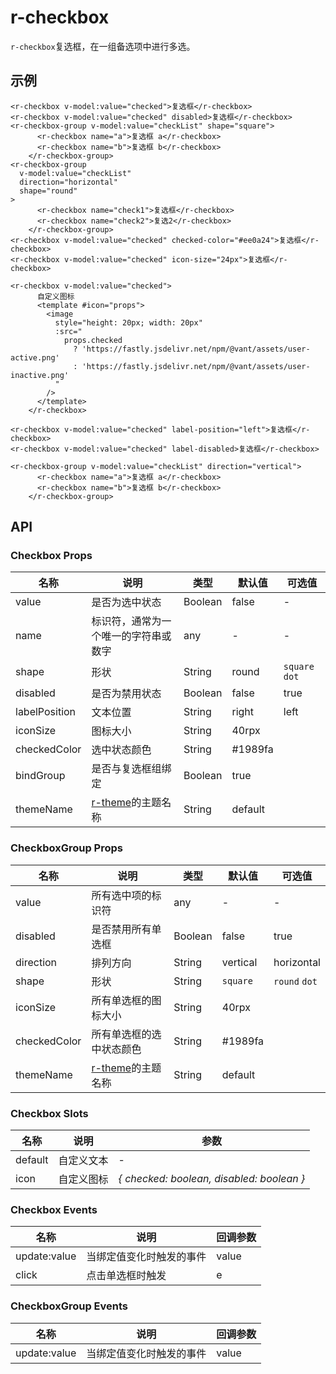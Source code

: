 # r-checkbox

`r-checkbox`复选框，在一组备选项中进行多选。

## 示例

```vue
<r-checkbox v-model:value="checked">复选框</r-checkbox>
<r-checkbox v-model:value="checked" disabled>复选框</r-checkbox>
<r-checkbox-group v-model:value="checkList" shape="square">
      <r-checkbox name="a">复选框 a</r-checkbox>
      <r-checkbox name="b">复选框 b</r-checkbox>
    </r-checkbox-group>
<r-checkbox-group
  v-model:value="checkList"
  direction="horizontal"
  shape="round"
>
      <r-checkbox name="check1">复选框</r-checkbox>
      <r-checkbox name="check2">复选2</r-checkbox>
    </r-checkbox-group>
<r-checkbox v-model:value="checked" checked-color="#ee0a24">复选框</r-checkbox>
<r-checkbox v-model:value="checked" icon-size="24px">复选框</r-checkbox>

<r-checkbox v-model:value="checked">
      自定义图标
      <template #icon="props">
        <image
          style="height: 20px; width: 20px"
          :src="
            props.checked
              ? 'https://fastly.jsdelivr.net/npm/@vant/assets/user-active.png'
              : 'https://fastly.jsdelivr.net/npm/@vant/assets/user-inactive.png'
          "
        />
      </template>
    </r-checkbox>

<r-checkbox v-model:value="checked" label-position="left">复选框</r-checkbox>
<r-checkbox v-model:value="checked" label-disabled>复选框</r-checkbox>

<r-checkbox-group v-model:value="checkList" direction="vertical">
      <r-checkbox name="a">复选框 a</r-checkbox>
      <r-checkbox name="b">复选框 b</r-checkbox>
    </r-checkbox-group>
```

## API

### Checkbox Props

| 名称          | 说明                                                           | 类型    | 默认值   | 可选值         |
| ------------- | -------------------------------------------------------------- | ------- | -------- | -------------- |
| value         | 是否为选中状态                                                 | Boolean | false    | -              |
| name          | 标识符，通常为一个唯一的字符串或数字                           | any     | -        | -              |
| shape         | 形状                                                           | String  | round    | `square` `dot` |
| disabled      | 是否为禁用状态                                                 | Boolean | false    | true           |
| labelPosition | 文本位置                                                       | String  | right    | left           |
| iconSize      | 图标大小                                                       | String  | 40rpx    |                |
| checkedColor  | 选中状态颜色                                                   | String  | \#1989fa |                |
| bindGroup     | 是否与复选框组绑定                                             | Boolean | true     |                |
| themeName     | [r-theme](https://ext.dcloud.net.cn/plugin?id=18661)的主题名称 | String  | default  |                |

### CheckboxGroup Props

| 名称         | 说明                                                           | 类型    | 默认值   | 可选值        |
| ------------ | -------------------------------------------------------------- | ------- | -------- | ------------- |
| value        | 所有选中项的标识符                                             | any     | -        | -             |
| disabled     | 是否禁用所有单选框                                             | Boolean | false    | true          |
| direction    | 排列方向                                                       | String  | vertical | horizontal    |
| shape        | 形状                                                           | String  | `square` | `round` `dot` |
| iconSize     | 所有单选框的图标大小                                           | String  | 40rpx    |               |
| checkedColor | 所有单选框的选中状态颜色                                       | String  | \#1989fa |               |
| themeName    | [r-theme](https://ext.dcloud.net.cn/plugin?id=18661)的主题名称 | String  | default  |               |

### Checkbox Slots

| 名称    | 说明       | 参数                                      |
| ------- | ---------- | ----------------------------------------- |
| default | 自定义文本 | -                                         |
| icon    | 自定义图标 | _{ checked: boolean, disabled: boolean }_ |

### Checkbox Events

| 名称         | 说明                     | 回调参数 |
| ------------ | ------------------------ | -------- |
| update:value | 当绑定值变化时触发的事件 | value    |
| click        | 点击单选框时触发         | e        |

### CheckboxGroup Events

| 名称         | 说明                     | 回调参数 |
| ------------ | ------------------------ | -------- |
| update:value | 当绑定值变化时触发的事件 | value    |
